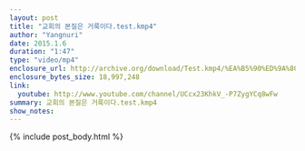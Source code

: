 ```yaml
---
layout: post
title: "교회의 본질은 거룩이다.test.kmp4"
author: "Yangnuri"
date: 2015.1.6
duration: "1:47"
type: "video/mp4"
enclosure_url: http://archive.org/download/Test.kmp4/%EA%B5%90%ED%9A%8C%EC%9D%98%20%EB%B3%B8%EC%A7%88%EC%9D%80%20%EA%B1%B0%EB%A3%A9%EC%9D%B4%EB%8B%A4.test.kmp4.mp4
enclosure_bytes_size: 18,997,248
link:
  youtube: http://www.youtube.com/channel/UCcx23KhkV_-P7ZygYCq8wFw
summary: 교회의 본질은 거룩이다.test.kmp4
show_notes:
---
```


{% include post_body.html %}
